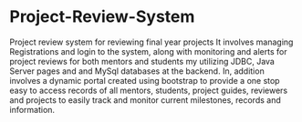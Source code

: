 # Project-Review-System
Project review system for reviewing final year projects 
It involves managing Registrations and login to the system, along with monitoring and alerts for project reviews for both mentors and students my utilizing JDBC, Java Server pages and and MySql databases at the backend. 
In, addition involves a dynamic portal created using bootstrap to provide a one stop easy to access records of all mentors, students, project guides, reviewers and projects to easily track and monitor current milestones, records and information. 
